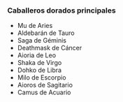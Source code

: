 ### Caballeros dorados principales

* Mu de Aries
* Aldebarán de Tauro
* Saga de Géminis
* Deathmask de Cáncer
* Aioria de Leo
* Shaka de Virgo
* Dohko de Libra
* Milo de Escorpio
* Aioros de Sagitario
* Camus de Acuario